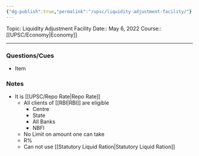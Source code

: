 ```yaml
---
{"dg-publish":true,"permalink":"/upsc/liquidity-adjustment-facility/"}
---
```


Topic: Liquidity Adjustment Facility
Date:: May 6, 2022
Course::[[UPSC/Economy\|Economy]]


---

### Questions/Cues
- Item

### Notes
- It is [[UPSC/Repo Rate\|Repo Rate]]
	- All clients of [[RBI\|RBI]] are eligible 
		- Centre 
		- State
		- All Banks
		- NBFI
	- No Limit on amount one can take 
	- R% 
	- Can not use [[Statutory Liquid Ration\|Statutory Liquid Ration]]




 



